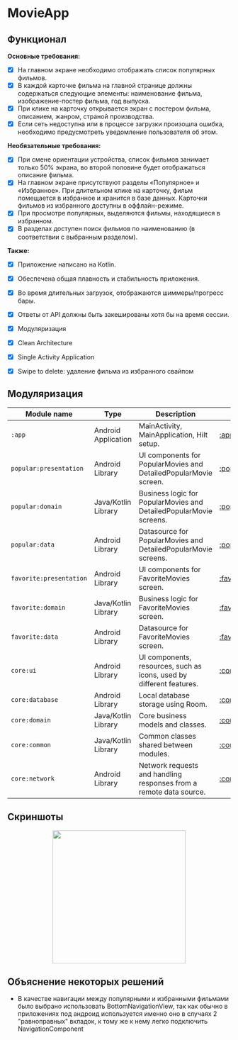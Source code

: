 # MovieApp

## Функционал
**Основные требования:**
- [X] На главном экране необходимо отображать список популярных фильмов.
- [X] В каждой карточке фильма на главной странице должны содержаться следующие элементы: наименование фильма, изображение-постер фильма, год выпуска.
- [X] При клике на карточку открывается экран с постером фильма, описанием, жанром, страной производства.
- [X] Если сеть недоступна или в процессе загрузки произошла ошибка, необходимо предусмотреть уведомление пользователя об этом.

**Необязательные требования:**
- [X] При смене ориентации устройства, список фильмов занимает только 50% экрана, во второй
  половине будет отображаться описание фильма.
- [X] На главном экране присутствуют разделы «Популярное» и «Избранное». При длительном клике на
  карточку, фильм помещается в избранное и хранится в базе данных. Карточки фильмов из избранного
  доступны в оффлайн-режиме.
- [X] При просмотре популярных, выделяются фильмы, находящиеся в избранном.
- [X] В разделах доступен поиск фильмов по наименованию (в соответствии с выбранным разделом).
  </br>

**Также:**
- [X] Приложение написано на Kotlin.
- [X] Обеспечена общая плавность и стабильность приложения.
- [X] Во время длительных загрузок, отображаются шиммеры/прогресс бары.
- [X] Ответы от API должны быть закешированы хотя бы на время сессии.

- [X] Модуляризация
- [X] Clean Architecture
- [X] Single Activity Application
- [X] Swipe to delete: удаление фильма из избранного свайпом


## Модуляризация

| Module name             | Type                | Description                                                         | URL                                              |
|-------------------------|---------------------|---------------------------------------------------------------------|--------------------------------------------------|
| `:app`                  | Android Application | MainActivity, MainApplication, Hilt setup.                          | [:app](/app/)                                    |
| `popular:presentation`  | Android Library     | UI components for PopularMovies and DetailedPopularMovie screen.    | [:popular:presentation](/popular/presentation)   | 
| `popular:domain`        | Java/Kotlin Library | Business logic for PopularMovies and DetailedPopularMovie screens.  | [:popular:domain](/popular/presentation)         |
| `popular:data`          | Android Library     | Datasource for PopularMovies and DetailedPopularMovie screens.      | [:popular:data](/popular/presentation)           | 
| `favorite:presentation` | Android Library     | UI components for FavoriteMovies screen.                            | [:favorite:presentation](/favorite/presentation) |
| `favorite:domain`       | Java/Kotlin Library | Business logic for FavoriteMovies screen.                           | [:favorite:domain](/favorite/domain)             | 
| `favorite:data`         | Android Library     | Datasource for FavoriteMovies screen.                               | [:favorite:data](/favorite/data)                 |
| `core:ui`               | Android Library     | UI components, resources, such as icons, used by different features. | [:core:ui](/core/ui)                             |
| `core:database`         | Android Library     | Local database storage using Room.                                  | [:core:database](/core/database)                 |
| `core:domain`           | Java/Kotlin Library | Core business models and classes.                                   | [:core:domain](/core/domain)                     | 
| `core:common`           | Java/Kotlin Library | Common classes shared between modules.                              | [:core:common](/core/common)                     | 
| `core:network`          | Android Library     | Network requests and handling responses from a remote data source.  | [:core:network](/core/network)                   | 


## Скриншоты

<p align="center">
<img src="https://github.com/Odenezhkina/MovieApp/blob/master/.github/images/screenshots.png" height="300px">
</p>


## Объяснение некоторых решений
- В качестве навигации между популярными и избранными фильмами было выбрано использовать BottomNavigationView, так как обычно в приложениях под андроид используется именно оно в случаях 2 "равноправных" вкладок, к тому же к нему легко подключить NavigationComponent
